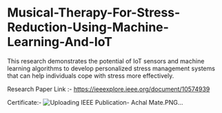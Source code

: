 # Musical-Therapy-For-Stress-Reduction-Using-Machine-Learning-And-IoT
This research demonstrates the potential of IoT sensors and machine learning algorithms to develop personalized stress management systems that can help individuals cope with stress more effectively.

Research Paper Link :- https://ieeexplore.ieee.org/document/10574939

Certificate:- ![Uploading IEEE Publication- Achal Mate.PNG…]()
